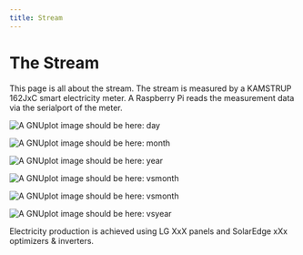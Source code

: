 ```yaml
---
title: Stream
---
```

# The Stream

This page is all about the stream. The stream is measured by a KAMSTRUP 162JxC smart electricity meter.
A Raspberry Pi reads the measurement data via the serialport of the meter.

![A GNUplot image should be here: day](img/kam_pastday.png)

![A GNUplot image should be here: month](img/kam_pastmonth.png)

![A GNUplot image should be here: year](img/kam_pastyear.png)

![A GNUplot image should be here: vsmonth](img/kam_vs_month_u.png)

![A GNUplot image should be here: vsmonth](img/kam_vs_month_p.png)

![A GNUplot image should be here: vsyear](img/kam_vs_year.png)

Electricity production is achieved using LG XxX  panels and SolarEdge xXx optimizers & inverters.
